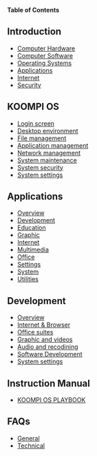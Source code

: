 **Table of Contents**

## Introduction

- [Computer Hardware](/en/Introduction/Computer_Hardware.md)
- [Computer Software](/en/Introduction/Computer_Software.md)
- [Operating Systems]()
- [Applications]()
- [Internet]()
- [Security]()  


## KOOMPI OS

- [Login screen]()
- [Desktop environment](/en/KOOMPI_OS/Desktop_environment.md)
- [File management](/en/KOOMPI_OS/File_management.md)
- [Application management]()
- [Network management]()
- [System maintenance](/en/KOOMPI_OS/System_maintenance.md)
- [System security](/en/KOOMPI_OS/System_security.md)
- [System settings](/en/KOOMPI_OS/System_setting.md)

## Applications

- [Overview](/en/Applications/Overviews.md)
- [Development](/en/Applications/Development.md)
- [Education](/en/Applications/Education.md)
- [Graphic](/en/Applications/Graphic.md)
- [Internet](/en/Applications/Internet.md)
- [Multimedia](/en/Applications/Multimedia.md)
- [Office](/en/Applications/Office.md)
- [Settings](/en/Applications/Settings.md)
- [System](/en/Applications/System.md)
- [Utilities](/en/Applications/Utilities.md)

## Development

- [Overview](/en/Development/Overview.md)
- [Internet & Browser]()
- [Office suites]()
- [Graphic and videos]()
- [Audio and recodining]()
- [Software Development]()
- [System settings]()

## Instruction Manual

- [KOOMPI OS PLAYBOOK](/en/Documentation/KOOMPI_OS_PLAYBOOK.md)

## FAQs

- [General]()
- [Technical]()

